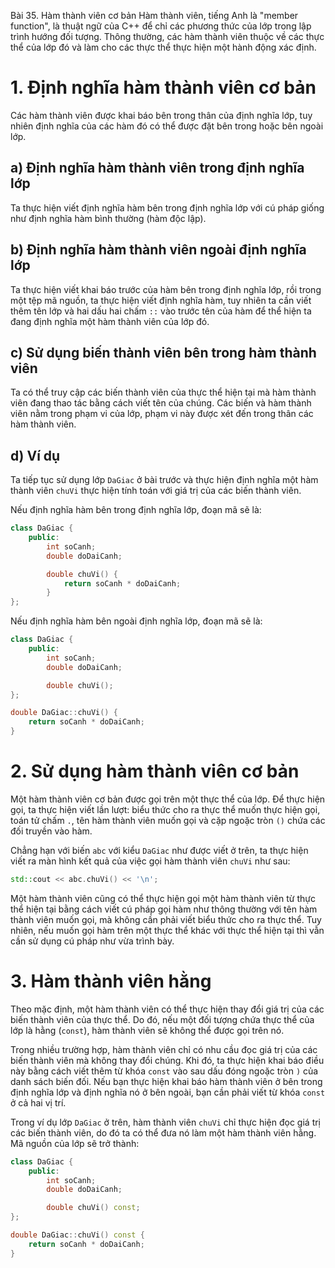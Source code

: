 Bài 35. Hàm thành viên cơ bản
Hàm thành viên, tiếng Anh là "member function", là thuật ngữ của C++ để chỉ các phương thức của lớp trong lập trình
hướng đối tượng. Thông thường, các hàm thành viên thuộc về các thực thể của lớp đó và làm cho các thực thể thực hiện một
hành động xác định.

# 1. Định nghĩa hàm thành viên cơ bản

Các hàm thành viên được khai báo bên trong thân của định nghĩa lớp, tuy nhiên định nghĩa của các hàm đó có thể được đặt
bên trong hoặc bên ngoài lớp.

## a) Định nghĩa hàm thành viên trong định nghĩa lớp

Ta thực hiện viết định nghĩa hàm bên trong định nghĩa lớp với cú pháp giống như định nghĩa hàm bình thường (hàm độc
lập).

## b) Định nghĩa hàm thành viên ngoài định nghĩa lớp

Ta thực hiện viết khai báo trước của hàm bên trong định nghĩa lớp, rồi trong một tệp mã nguồn, ta thực hiện viết định
nghĩa hàm, tuy nhiên ta cần viết thêm tên lớp và hai dấu hai chấm `::` vào trước tên của hàm để thể hiện ta đang định
nghĩa một hàm thành viên của lớp đó.

## c) Sử dụng biến thành viên bên trong hàm thành viên

Ta có thể truy cập các biến thành viên của thực thể hiện tại mà hàm thành viên đang thao tác bằng cách viết tên của
chúng. Các biến và hàm thành viên nằm trong phạm vi của lớp, phạm vi này được xét đến trong thân các hàm thành viên.

## d) Ví dụ

Ta tiếp tục sử dụng lớp `DaGiac` ở bài trước và thực hiện định nghĩa một hàm thành viên `chuVi` thực hiện tính toán với
giá trị của các biến thành viên.

Nếu định nghĩa hàm bên trong định nghĩa lớp, đoạn mã sẽ là:

```cpp
class DaGiac {
	public:
		int soCanh;
		double doDaiCanh;

		double chuVi() {
			return soCanh * doDaiCanh;
		}
};
```

Nếu định nghĩa hàm bên ngoài định nghĩa lớp, đoạn mã sẽ là:

```cpp
class DaGiac {
	public:
		int soCanh;
		double doDaiCanh;

		double chuVi();
};

double DaGiac::chuVi() {
	return soCanh * doDaiCanh;
}
```

# 2. Sử dụng hàm thành viên cơ bản

Một hàm thành viên cơ bản được gọi trên một thực thể của lớp. Để thực hiện gọi, ta thực hiện viết lần lượt: biểu thức
cho ra thực thể muốn thực hiện gọi, toán tử chấm `.`, tên hàm thành viên muốn gọi và cặp ngoặc tròn `()` chứa các đối
truyền vào hàm.

Chẳng hạn với biến `abc` với kiểu `DaGiac` như được viết ở trên, ta thực hiện viết ra màn hình kết quả của việc gọi hàm
thành viên `chuVi` như sau:

```cpp
std::cout << abc.chuVi() << '\n';
```

Một hàm thành viên cũng có thể thực hiện gọi một hàm thành viên từ thực thể hiện tại bằng cách viết cú pháp gọi hàm như
thông thường với tên hàm thành viên muốn gọi, mà không cần phải viết biểu thức cho ra thực thể. Tuy nhiên, nếu muốn gọi
hàm trên một thực thể khác với thực thể hiện tại thì vẫn cần sử dụng cú pháp như vừa trình bày.

# 3. Hàm thành viên hằng

Theo mặc định, một hàm thành viên có thể thực hiện thay đổi giá trị của các biến thành viên của thực thể. Do đó, nếu một
đối tượng chứa thực thể của lớp là hằng (`const`), hàm thành viên sẽ không thể được gọi trên nó.

Trong nhiều trường hợp, hàm thành viên chỉ có nhu cầu đọc giá trị của các biến thành viên mà không thay đổi chúng. Khi
đó, ta thực hiện khai báo điều này bằng cách viết thêm từ khóa `const` vào sau dấu đóng ngoặc tròn `)` của danh sách
biến đối. Nếu bạn thực hiện khai báo hàm thành viên ở bên trong định nghĩa lớp và định nghĩa nó ở bên ngoài, bạn cần
phải viết từ khóa `const` ở cả hai vị trí.

Trong ví dụ lớp `DaGiac` ở trên, hàm thành viên `chuVi` chỉ thực hiện đọc giá trị các biến thành viên, do đó ta có thể
đưa nó làm một hàm thành viên hằng. Mã nguồn của lớp sẽ trở thành:

```cpp
class DaGiac {
	public:
		int soCanh;
		double doDaiCanh;

		double chuVi() const;
};

double DaGiac::chuVi() const {
	return soCanh * doDaiCanh;
}
```